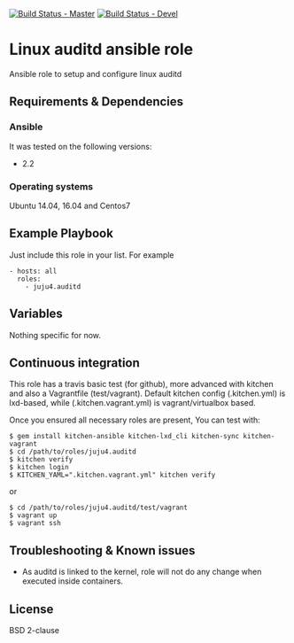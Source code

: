 [![Build Status - Master](https://travis-ci.org/juju4/ansible-auditd.svg?branch=master)](https://travis-ci.org/juju4/ansible-auditd)
[![Build Status - Devel](https://travis-ci.org/juju4/ansible-auditd.svg?branch=devel)](https://travis-ci.org/juju4/ansible-auditd/branches)
# Linux auditd ansible role

Ansible role to setup and configure linux auditd

## Requirements & Dependencies

### Ansible
It was tested on the following versions:
 * 2.2

### Operating systems

Ubuntu 14.04, 16.04 and Centos7

## Example Playbook

Just include this role in your list.
For example

```
- hosts: all
  roles:
    - juju4.auditd
```

## Variables

Nothing specific for now.

## Continuous integration

This role has a travis basic test (for github), more advanced with kitchen and also a Vagrantfile (test/vagrant).
Default kitchen config (.kitchen.yml) is lxd-based, while (.kitchen.vagrant.yml) is vagrant/virtualbox based.

Once you ensured all necessary roles are present, You can test with:
```
$ gem install kitchen-ansible kitchen-lxd_cli kitchen-sync kitchen-vagrant
$ cd /path/to/roles/juju4.auditd
$ kitchen verify
$ kitchen login
$ KITCHEN_YAML=".kitchen.vagrant.yml" kitchen verify
```
or
```
$ cd /path/to/roles/juju4.auditd/test/vagrant
$ vagrant up
$ vagrant ssh
```

## Troubleshooting & Known issues

* As auditd is linked to the kernel, role will not do any change when executed inside containers.

## License

BSD 2-clause

